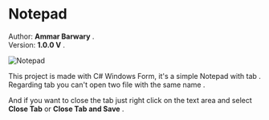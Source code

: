 # Notepad

Author: **Ammar Barwary** .</br>
Version: **1.0.0 V** .

![Notepad](https://user-images.githubusercontent.com/99145098/215858168-b7e72274-b632-419b-b37b-0440d15efb73.png)

This project is made with C# Windows Form, it's a simple Notepad with tab .</br>
Regarding tab you can't open two file with the same name .

And if you want to close the tab just right click on the text area and select **Close Tab** or **Close Tab and Save** .
